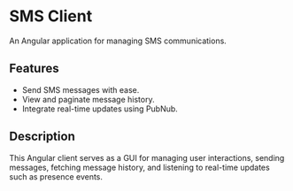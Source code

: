 # SMS Client

An Angular application for managing SMS communications.

## Features

- Send SMS messages with ease.
- View and paginate message history.
- Integrate real-time updates using PubNub.

## Description

This Angular client serves as a GUI for managing user interactions, sending messages, fetching message history, and listening to real-time updates such as presence events.
